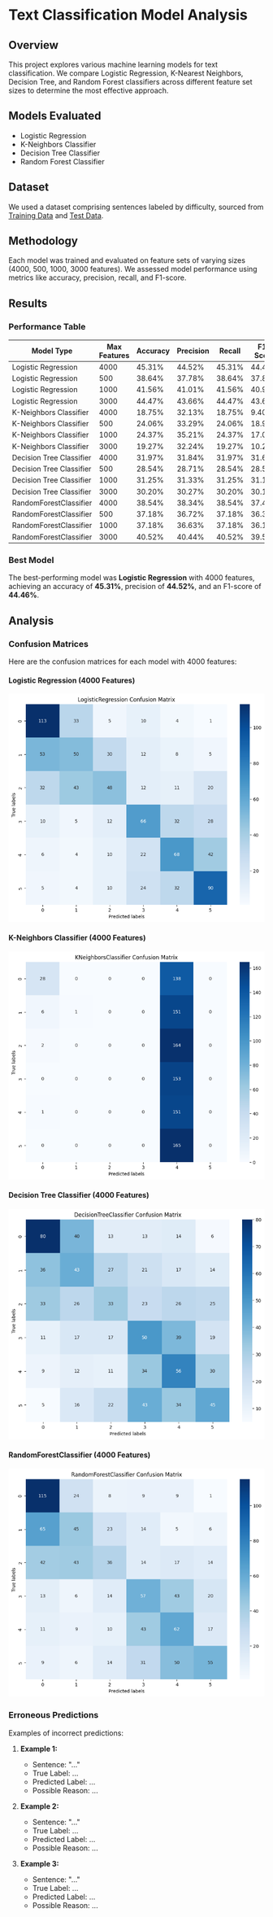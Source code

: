 
# Text Classification Model Analysis

## Overview
This project explores various machine learning models for text classification. We compare Logistic Regression, K-Nearest Neighbors, Decision Tree, and Random Forest classifiers across different feature set sizes to determine the most effective approach.

## Models Evaluated
- Logistic Regression
- K-Neighbors Classifier
- Decision Tree Classifier
- Random Forest Classifier

## Dataset
We used a dataset comprising sentences labeled by difficulty, sourced from [Training Data](https://raw.githubusercontent.com/DalipiDenis/assign/main/training_data.csv) and [Test Data](https://raw.githubusercontent.com/DalipiDenis/assign/main/unlabelled_test_data.csv).

## Methodology
Each model was trained and evaluated on feature sets of varying sizes (4000, 500, 1000, 3000 features). We assessed model performance using metrics like accuracy, precision, recall, and F1-score.

## Results

### Performance Table
| Model Type               | Max Features | Accuracy | Precision | Recall | F1-Score |
|--------------------------|--------------|----------|-----------|--------|----------|
| Logistic Regression      | 4000         | 45.31%   | 44.52%    | 45.31% | 44.46%   |
| Logistic Regression      | 500         |  38.64%     | 37.78%       | 38.64%    |37.83%       |
| Logistic Regression      | 1000         | 41.56%      | 41.01%       | 41.56%    | 40.95%      |
| Logistic Regression      | 3000         | 44.47%      | 43.66%       | 44.47%    | 43.69%      |
| K-Neighbors Classifier   | 4000         | 18.75%      | 32.13%       | 18.75%    |  9.40%     |
| K-Neighbors Classifier   | 500         | 24.06%      | 33.29%       | 24.06%    | 18.97%      |
| K-Neighbors Classifier   | 1000         | 24.37%      | 35.21%       | 24.37%    | 17.02%      |
| K-Neighbors Classifier   | 3000         | 19.27%      | 32.24%       | 19.27%    | 10.20%      |
| Decision Tree Classifier | 4000         | 31.97%      | 31.84%       | 31.97%    | 31.68%      |
| Decision Tree Classifier | 500         | 28.54%      | 28.71%       | 28.54%    | 28.55%      |
| Decision Tree Classifier | 1000         | 31.25%      | 31.33%       | 31.25%    | 31.13%      |
| Decision Tree Classifier | 3000         | 30.20%      | 30.27%       | 30.20%    | 30.10%      |
| RandomForestClassifier   | 4000         | 38.54%      | 38.34%       | 38.54%    | 37.40%      |
| RandomForestClassifier   | 500         | 37.18%      | 36.72%       | 37.18%    | 36.32%      |
| RandomForestClassifier   | 1000         | 37.18%      | 36.63%       | 37.18%    | 36.14%      |
| RandomForestClassifier   | 3000         | 40.52%      | 40.44%       | 40.52%    | 39.52%      |

### Best Model
The best-performing model was **Logistic Regression** with 4000 features, achieving an accuracy of **45.31%**, precision of **44.52%**, and an F1-score of **44.46%**.

## Analysis

### Confusion Matrices
Here are the confusion matrices for each model with 4000 features:

#### Logistic Regression (4000 Features)
![Logistic Regression Confusion Matrix](https://github.com/SunderAli416/french-text/blob/main/logistic_regression.png)

#### K-Neighbors Classifier (4000 Features)
![K-Neighbors Classifier Confusion Matrix](https://github.com/SunderAli416/french-text/blob/main/knn.png)

#### Decision Tree Classifier (4000 Features)
![Decision Tree Classifier Confusion Matrix](https://github.com/SunderAli416/french-text/blob/main/decision_tree.png)

#### RandomForestClassifier (4000 Features)
![RandomForestClassifier Confusion Matrix](https://github.com/SunderAli416/french-text/blob/main/random_forest.png)

### Erroneous Predictions
Examples of incorrect predictions:

1. **Example 1:**
   - Sentence: "..."
   - True Label: ...
   - Predicted Label: ...
   - Possible Reason: ...

2. **Example 2:**
   - Sentence: "..."
   - True Label: ...
   - Predicted Label: ...
   - Possible Reason: ...
  
3. **Example 3:**
   - Sentence: "..."
   - True Label: ...
   - Predicted Label: ...
   - Possible Reason: ...  

